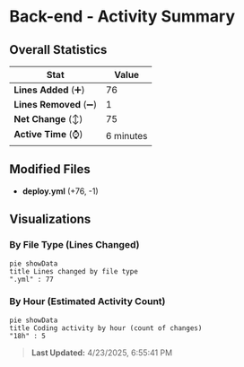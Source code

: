 # Back-end - Activity Summary 

## Overall Statistics

| Stat                   | Value                                                             |
| ---------------------- | ----------------------------------------------------------------- |
| **Lines Added** (➕)   | 76                                          |
| **Lines Removed** (➖) | 1                                        |
| **Net Change** (↕)    | 75                |
| **Active Time** (⌚)   | 6 minutes |


## Modified Files
- **deploy.yml** (+76, -1)

## Visualizations

### By File Type (Lines Changed)

```mermaid
pie showData
title Lines changed by file type
".yml" : 77
```

### By Hour (Estimated Activity Count)

```mermaid
pie showData
title Coding activity by hour (count of changes)
"18h" : 5
```


> **Last Updated:** 4/23/2025, 6:55:41 PM